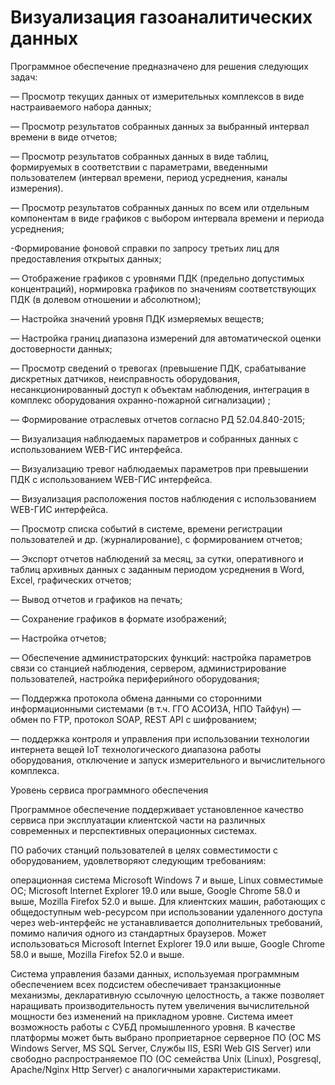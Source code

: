 # Визуализация газоаналитических данных

Программное обеспечение предназначено для решения следующих задач:

— Просмотр текущих данных от измерительных комплексов в виде настраиваемого набора данных;

— Просмотр результатов собранных данных за выбранный интервал времени в виде отчетов;

— Просмотр результатов собранных данных в виде таблиц, формируемых в соответствии с параметрами, введенными пользователем (интервал времени, период усреднения, каналы измерения).

— Просмотр результатов собранных данных по всем или отдельным компонентам в виде графиков с выбором интервала времени и периода усреднения;

-Формирование фоновой справки по запросу третьих лиц для предоставления открытых данных;

— Отображение графиков с уровнями ПДК (предельно допустимых концентраций), нормировка графиков по значениям соответствующих ПДК (в долевом отношении и абсолютном);

— Настройка значений уровня ПДК измеряемых веществ;

— Настройка границ диапазона измерений для автоматической оценки достоверности данных;

— Просмотр сведений о тревогах (превышение ПДК, срабатывание дискретных датчиков, неисправность оборудования, несанкционированный доступ к объектам наблюдения, интеграция в комплекс оборудования охранно-пожарной сигнализации) ;

— Формирование отраслевых отчетов согласно РД 52.04.840-2015;

— Визуализация наблюдаемых параметров и собранных данных с использованием WEB-ГИС интерфейса.

— Визуализацию тревог наблюдаемых параметров при превышении ПДК с использованием WEB-ГИС интерфейса.

— Визуализация расположения постов наблюдения с использованием WEB-ГИС интерфейса.

— Просмотр списка событий в системе, времени регистрации пользователей и др. (журналирование), с формированием отчетов;

— Экспорт отчетов наблюдений за месяц, за сутки, оперативного и таблиц архивных данных с заданным периодом усреднения в Word, Excel, графических отчетов;

— Вывод отчетов и графиков на печать;

— Сохранение графиков в формате изображений;

— Настройка отчетов;

— Обеспечение администраторских функций: настройка параметров связи со станцией наблюдения, сервером, администрирование пользователей, настройка периферийного оборудования;

— Поддержка протокола обмена данными со сторонними информационными системами (в т.ч. ГГО АСОИЗА, НПО Тайфун) — обмен по FTP, протокол SOAP, REST API c шифрованием;

— поддержка контроля и управления при использовании технологии интернета вещей IoT технологического диапазона работы оборудования, отключение и запуск измерительного и вычислительного комплекса.

Уровень сервиса программного обеспечения

Программное обеспечение поддерживает установленное качество сервиса при эксплуатации клиентской части на различных современных и перспективных операционных системах.

ПО рабочих станций пользователей в целях совместимости с оборудованием, удовлетворяют следующим требованиям:

операционная система Microsoft Windows 7 и выше, Linux совместимые ОС;
Microsoft Internet Explorer 19.0 или выше, Google Chrome 58.0 и выше, Mozilla Firefox 52.0 и выше.
Для клиентских машин, работающих с общедоступным web-ресурсом при использовании удаленного доступа через web-интерфейс не устанавливается дополнительных требований, помимо наличия одного из стандартных браузеров. Может использоваться Microsoft Internet Explorer 19.0 или выше, Google Chrome 58.0 и выше, Mozilla Firefox 52.0 и выше.

Система управления базами данных, используемая программным обеспечением всех подсистем обеспечивает транзакционные механизмы, декларативную ссылочную целостность, а также позволяет наращивать производительность путем увеличения вычислительной мощности без изменений на прикладном уровне. Система имеет возможность работы с СУБД промышленного уровня.
В качестве платформы может быть выбрано проприетарное серверное ПО (ОС MS Windows Server, MS SQL Server, Службы IIS, ESRI Web GIS Server) или свободно распространяемое ПО (ОС семейства Unix (Linux), Posgresql, Apache/Nginx Http Server) с аналогичными характеристиками.

